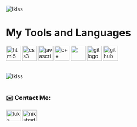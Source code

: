</div>
<p align="left"> <img src="https://komarev.com/ghpvc/?username=lklss&label=Profile%20views&color=0e75b6&style=flat" alt="lklss" /> </p>

# My Tools and Languages
<div align="left">
    <img src="https://img.shields.io/badge/HTML5-E34F26?logo=html5&logoColor=white&style=for-the-badge" height="40" alt="html5 logo"  />
  <img src="https://img.shields.io/badge/CSS3-1572B6?logo=css3&logoColor=white&style=for-the-badge" height="40" alt="css3 logo"  />
  <img src="https://img.shields.io/badge/JavaScript-F7DF1E?logo=javascript&logoColor=black&style=for-the-badge" height="40" alt="javascript logo"  />
  <img src="https://img.shields.io/badge/c++-%2300599C.svg?style=for-the-badge&logo=c%2B%2B&logoColor=white" height="40" alt="c++ logo" />
  <img src="https://img.shields.io/badge/node.js-%2343853D.svg?style=for-the-badge&logo=node-dot-js&logoColor=white" height="40"/>
  <img src="https://img.shields.io/badge/Git-F05032?logo=git&logoColor=white&style=for-the-badge" height="40" alt="git logo"  />
  <img src="https://img.shields.io/badge/GitHub-181717?logo=github&logoColor=white&style=for-the-badge" height="40" alt="github logo"  />
</div>
<br>
<p><img align="center" src="https://github-readme-stats.vercel.app/api/top-langs?username=lklss&show_icons=true&locale=en&layout=compact" alt="lklss" /></p>

#

### :envelope: Contact Me:
<p align="left">
<a href="https://linkedin.com/in/luka nikabadze" target="blank"><img align="center" src="https://raw.githubusercontent.com/rahuldkjain/github-profile-readme-generator/master/src/images/icons/Social/linked-in-alt.svg" alt="luka nikabadze" height="30" width="40" /></a>
<a href="https://instagram.com/nikabadzelukaa" target="blank"><img align="center" src="https://raw.githubusercontent.com/rahuldkjain/github-profile-readme-generator/master/src/images/icons/Social/instagram.svg" alt="nikabadzelukaa" height="30" width="40" /></a>
</p>


